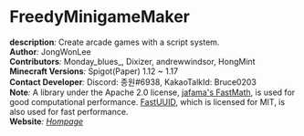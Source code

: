 # FreedyMinigameMaker
**description**_:_ Create arcade games with a script system.  
**Author**_:_  JongWonLee  
**Contributors**_:_ Monday_blues_, Dixizer, andrewwindsor, HongMint  
**Minecraft Versions**_:_ Spigot(Paper) 1.12 ~ 1.17  
**Contact Developer**_:_ Discord: 종원#6938, KakaoTalkId: Bruce0203   
**Note**_:_ A library under the Apache 2.0 license, [jafama's FastMath](https://github.com/jeffhain/jafama), is used for good computational performance. [FastUUID](https://github.com/jchambers/fast-uuid), which is licensed for MIT, is also used for fast performance.  
**Website**_:_ [_Hompage_](https://github.com/FreedyPlugins/FreedyMinigameMaker2/wiki) 

